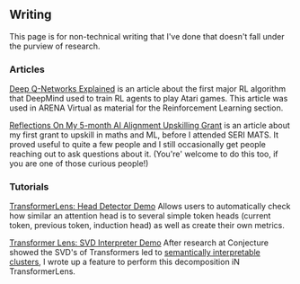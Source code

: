 ## Writing

This page is for non-technical writing that I've done that doesn't fall under the purview of research.

### Articles

[Deep Q-Networks Explained](https://www.lesswrong.com/posts/kyvCNgx9oAwJCuevo/deep-q-networks-explained) is an article about the first major RL algorithm that DeepMind used to train RL agents to play Atari games. This article was used in ARENA Virtual as material for the Reinforcement Learning section.

[Reflections On My 5-month AI Alignment Upskilling Grant](https://forum.effectivealtruism.org/posts/DnMg5q4Wyuuf99kkX/reflections-on-my-5-month-ai-alignment-upskilling-grant) is an article about my first grant to upskill in maths and ML, before I attended SERI MATS. It proved useful to quite a few people and I still occasionally get people reaching out to ask questions about it. (You're' welcome to do this too, if you are one of those curious people!)

### Tutorials

[TransformerLens: Head Detector Demo](https://colab.research.google.com/github/neelnanda-io/TransformerLens/blob/main/demos/Head_Detector_Demo.ipynb) Allows users to automatically check how similar an attention head is to several simple token heads (current token, previous token, induction head) as well as create their own metrics.

[Transformer Lens: SVD Interpreter Demo](https://colab.research.google.com/github/neelnanda-io/TransformerLens/blob/main/demos/SVD_Interpreter_Demo.ipynb) After research at Conjecture showed the SVD's of Transformers led to [semantically interpretable clusters](https://www.lesswrong.com/posts/mkbGjzxD8d8XqKHzA/the-singular-value-decompositions-of-transformer-weight#Directly_editing_SVD_representations), I wrote up a feature to perform this decomposition iN TransformerLens.
